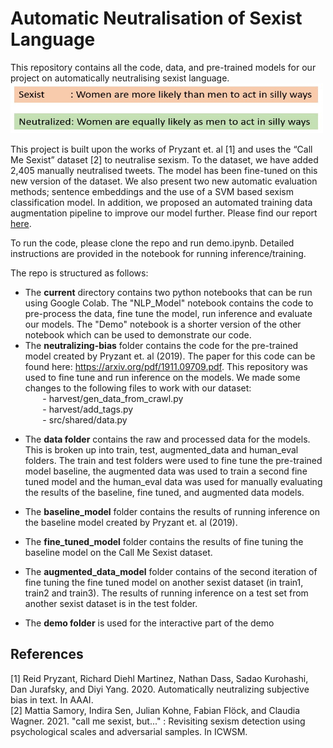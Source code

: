 # Automatic Neutralisation of Sexist Language 

This repository contains all the code, data, and pre-trained models for our project on automatically neutralising sexist language.  
<img src="sentences.jpg" width="500" height="80"/>

This project is built upon the works of Pryzant et. al [1] and uses the “Call Me Sexist” dataset [2] to neutralise sexism. To the dataset, we have added 2,405 manually neutralised tweets. The model has been fine-tuned on this new version of the dataset. We also present two new automatic evaluation methods; sentence embeddings and the use of a SVM based sexism classification model. In addition, we proposed an automated training data augmentation pipeline to improve our model further. Please find our report [here](https://github.com/SulakshanaChakraborty/Neutralizing-Sexist-Language/blob/main/NLP_Project_Report.pdf).

To run the code, please clone the repo and run demo.ipynb. Detailed instructions are provided in the notebook for running inference/training.

The repo is structured as follows:
- The **current** directory contains two python notebooks that can be run using Google Colab. The "NLP_Model" notebook contains the code to pre-process the data, fine tune the model, run inference and evaluate our models. The "Demo" notebook is a shorter version of the other notebook which can be used to demonstrate our code. <br>
- The **neutralizing-bias** folder contains the code for the pre-trained model created by Pryzant et. al (2019). The paper for this code can be found here: https://arxiv.org/pdf/1911.09709.pdf. This repository was used to fine tune and run inference on the models. We made some changes to the following files to work with our dataset: <br>
&nbsp;&nbsp;&nbsp;&nbsp;&nbsp;&nbsp; - harvest/gen_data_from_crawl.py <br>
&nbsp;&nbsp;&nbsp;&nbsp;&nbsp;&nbsp; - harvest/add_tags.py <br>
&nbsp;&nbsp;&nbsp;&nbsp;&nbsp;&nbsp; - src/shared/data.py<br>
    
* The **data folder** contains the raw and processed data for the models. This is broken up into train, test, augmented_data and human_eval folders. The train and test folders were used to fine tune the pre-trained model baseline, the augmented data was used to train a second fine tuned model and the human_eval data was used for manually evaluating the results of the baseline, fine tuned, and augmented data models. 

* The **baseline_model** folder contains the results of running inference on the baseline model created by Pryzant et. al (2019). 

* The **fine_tuned_model** folder contains the results of fine tuning the baseline model on the Call Me Sexist dataset. 

* The **augmented_data_model** folder contains of the second iteration of fine tuning the fine tuned model on another sexist dataset (in train1, train2 and train3). The results of running inference on a test set from another sexist dataset is in the test folder. 

* The **demo folder** is used for the interactive part of the demo 
## References
[1] Reid Pryzant, Richard Diehl Martinez, Nathan Dass, Sadao Kurohashi, Dan Jurafsky, and Diyi Yang. 2020. Automatically neutralizing subjective bias in text. In
AAAI. <br>
[2] Mattia Samory, Indira Sen, Julian Kohne, Fabian Flöck, and Claudia Wagner. 2021. "call me sexist, but..." : Revisiting sexism detection using psychological
scales and adversarial samples. In ICWSM.
